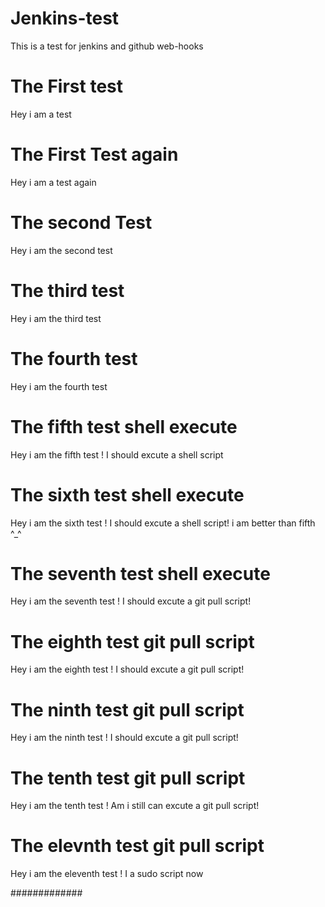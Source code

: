 # Jenkins-test
This is a test for jenkins and github web-hooks

# The First test
Hey i am a test

# The First Test again
Hey i am a test again

# The second Test

Hey i am the second test

# The third test

Hey i am the third test

# The fourth test

Hey i am the fourth test

# The fifth test shell execute

Hey i am the fifth test ! I should excute a shell script

# The sixth test shell execute

Hey i am the sixth test ! I should excute a shell script! i am better than fifth ^_^

# The seventh test shell execute

Hey i am the seventh test ! I should excute a git pull script!

# The eighth test git pull script

Hey i am the eighth test ! I should excute a git pull script!

# The ninth test git pull script

Hey i am the ninth test ! I should excute a git pull script!

# The tenth test git pull script

Hey i am the tenth test ! Am i still can excute a git pull script!

# The elevnth test git pull script

Hey i am the eleventh test ! I a sudo script now

#############
